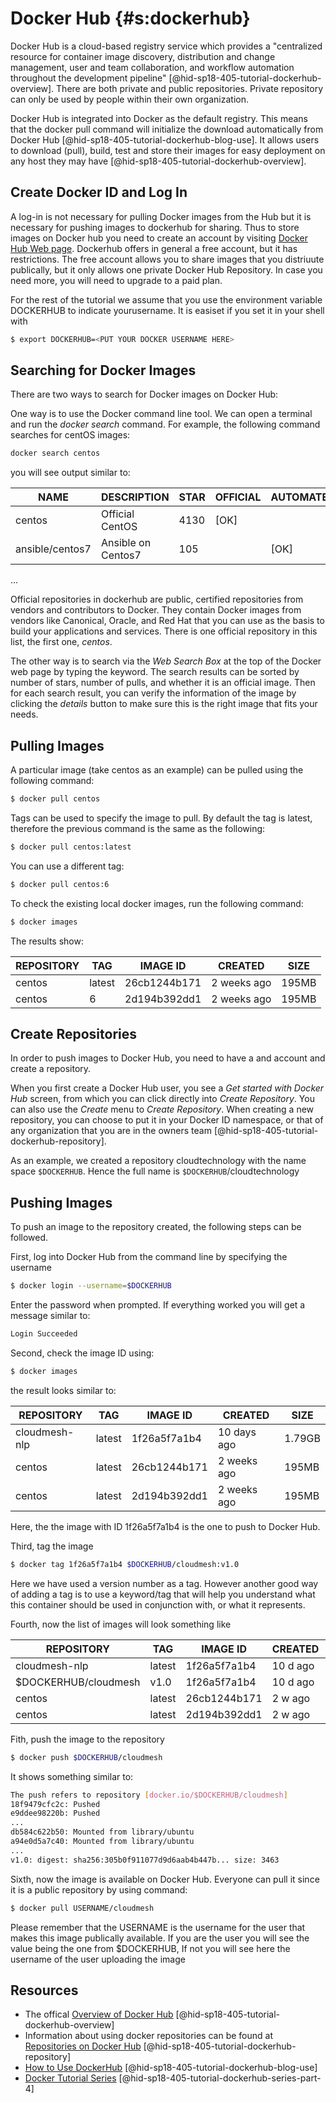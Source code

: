 # Docker Hub {#s:dockerhub}

Docker Hub is a cloud-based registry service which provides a
"centralized resource for container image discovery, distribution and
change management, user and team collaboration, and workflow
automation throughout the development
pipeline" [@hid-sp18-405-tutorial-dockerhub-overview]. There are both
private and public repositories. Private repository can only be used
by people within their own organization.

Docker Hub is integrated into Docker as the default registry. This
means that the docker pull command will initialize the download
automatically from Docker Hub
[@hid-sp18-405-tutorial-dockerhub-blog-use]. It allows users to
download (pull), build, test and store their images for easy
deployment on any host they may
have [@hid-sp18-405-tutorial-dockerhub-overview].

## Create Docker ID and Log In 

A log-in is not necessary for pulling Docker images from the Hub but
it is necessary for pushing images to dockerhub for sharing. Thus to
store images on Docker hub you need to create an account by visiting
[Docker Hub Web page](https://hub.docker.com/). Dockerhub offers in
general a free account, but it has restrictions. The free account
allows you to share images that you distriuute publically, but it only
allows one private Docker Hub Repository.  In case you need more, you
will need to upgrade to a paid plan.

For the rest of the tutorial we assume that you use the environment
variable DOCKERHUB to indicate yourusername. It is easiset if you set it in
your shell with

```bash
$ export DOCKERHUB=<PUT YOUR DOCKER USERNAME HERE> 
```

## Searching for Docker Images

There are two ways to search for Docker images on Docker Hub:

One way is to use the Docker command line tool. We can open a
terminal and run the *docker search* command. For example, the following
command searches for centOS images:

```bash
docker search centos
```

you will see output similar to:

| NAME            | DESCRIPTION        | STAR | OFFICIAL | AUTOMATED |
|-----------------|--------------------|------|----------|-----------|
| centos          | Official CentOS    | 4130 | [OK]     |           |
| ansible/centos7 | Ansible on Centos7 | 105  |          | [OK]      |

...


Official repositories in dockerhub are public, certified repositories
from vendors and contributors to Docker. They contain Docker images
from vendors like Canonical, Oracle, and Red Hat that you can use as
the basis to build your applications and services. There is one
official repository in this list, the first one, *centos*.

The other way is to search via the *Web Search Box* at the top of the
Docker web page by typing the keyword. The search results can be sorted
by number of stars, number of pulls, and whether it is an official
image. Then for each search result, you can verify the information of
the image by clicking the *details* button to make sure this is the
right image that fits your needs.

## Pulling Images

A particular image (take centos as an example) can be pulled using the
following command:

```bash
$ docker pull centos
```
Tags can be used to specify the image to pull. By default the tag is
latest, therefore the previous command is the same as the following:

```bash
$ docker pull centos:latest
```

You can use a different tag:

```bash
$ docker pull centos:6
```

To check the existing local docker images, run the following command:

```bash
$ docker images
```

The results show:

| REPOSITORY | TAG    | IMAGE ID     | CREATED     | SIZE  |
|------------|--------|--------------|-------------|-------|
| centos     | latest | 26cb1244b171 | 2 weeks ago | 195MB |
| centos     | 6      | 2d194b392dd1 | 2 weeks ago | 195MB |


## Create Repositories

In order to push images to Docker Hub, you need to have a and account
and create a repository.

When you first create a Docker Hub user, you see a *Get started with
Docker Hub* screen, from which you can click directly into *Create
Repository*. You can also use the *Create* menu to *Create Repository*.
When creating a new repository, you can choose to put it in your Docker
ID namespace, or that of any organization that you are in the owners
team [@hid-sp18-405-tutorial-dockerhub-repository].

As an example, we created a repository cloudtechnology with the name
space `$DOCKERHUB`. Hence the full name is `$DOCKERHUB`/cloudtechnology

## Pushing Images

To push an image to the repository created, the following steps can be
followed.

First, log into Docker Hub from the command line by specifying the username

```bash
$ docker login --username=$DOCKERHUB
```
          
Enter the password when prompted. If everything worked you will get
a message similar to:

```bash
Login Succeeded
```

Second, check the image ID using:

```bash
$ docker images
```

the result looks similar to:

| REPOSITORY    | TAG    | IMAGE ID     | CREATED     | SIZE   |
|---------------|--------|--------------|-------------|--------|
| cloudmesh-nlp | latest | 1f26a5f7a1b4 | 10 days ago | 1.79GB |
| centos        | latest | 26cb1244b171 | 2 weeks ago | 195MB  |
| centos        | latest | 2d194b392dd1 | 2 weeks ago | 195MB  |

Here, the the image with ID 1f26a5f7a1b4 is the one to push to Docker Hub.

Third, tag the image

```bash
$ docker tag 1f26a5f7a1b4 $DOCKERHUB/cloudmesh:v1.0
```

Here we have used a version number as a tag. However another good way
of adding a tag is to use a keyword/tag that will help you
understand what this container should be used in conjunction with, or
what it represents.

Fourth, now the list of images will look something like

| REPOSITORY       | TAG      | IMAGE ID     | CREATED  | SIZE   |
|------------------|----------|--------------|----------|--------|
| cloudmesh-nlp    | latest   | 1f26a5f7a1b4 | 10 d ago | 1.79GB |
| $DOCKERHUB/cloudmesh | v1.0 | 1f26a5f7a1b4 | 10 d ago | 1.79GB |
| centos           | latest   | 26cb1244b171 | 2 w ago  |  195MB |
| centos           | latest   | 2d194b392dd1 | 2 w ago  |  195MB |

Fith, push the image to the repository

```bash
$ docker push $DOCKERHUB/cloudmesh
```

It shows something similar to:

```bash
The push refers to repository [docker.io/$DOCKERHUB/cloudmesh]
18f9479cfc2c: Pushed 
e9ddee98220b: Pushed 
...
db584c622b50: Mounted from library/ubuntu 
a94e0d5a7c40: Mounted from library/ubuntu
...
v1.0: digest: sha256:305b0f911077d9d6aab4b447b... size: 3463
```

Sixth, now the image is available on Docker Hub. Everyone can pull it
since it is a public repository by using command:

```bash
$ docker pull USERNAME/cloudmesh
```

Please remember that the USERNAME is the username for the user that
makes this image publically available. If you are the user you will
see the value being the one from $DOCKERHUB, If not you will see here
the username of the user uploading the image
          
## Resources

* The offical
  [Overview of Docker Hub](https://docs.docker.com/docker-hub/#use-official-repositories)
  [@hid-sp18-405-tutorial-dockerhub-overview]
* Information about using docker repositories can be found at
  [Repositories on Docker Hub](https://docs.docker.com/docker-hub/repos/)
  [@hid-sp18-405-tutorial-dockerhub-repository]
* [How to Use DockerHub](https://www.linux.com/blog/learn/intro-to-linux/2018/1/how-use-dockerhub)
  [@hid-sp18-405-tutorial-dockerhub-blog-use]
* [Docker Tutorial Series](https://rominirani.com/docker-tutorial-series-part-4-docker-hub-b51fb545dd8e) [@hid-sp18-405-tutorial-dockerhub-series-part-4]
